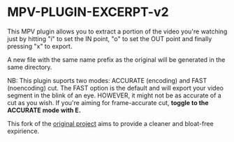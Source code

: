 # MPV-PLUGIN-EXCERPT-v2

This MPV plugin allows you to extract a portion of the video you're watching just by hitting "i" to set the IN point, "o" to set the OUT point and finally pressing "x" to export.

A new file with the same name prefix as the original will be generated in the same directory.

NB: This plugin suports two modes: ACCURATE (encoding) and FAST (noencoding) cut. The FAST option is the default and will export your video segment in the blink of an eye. HOWEVER, it might not be as accurate of a cut as you wish. If you're aiming for frame-accurate cut, **toggle to the ACCURATE mode with E.**

This fork of the [original project](https://github.com/lvml/mpv-plugin-excerpt) aims to provide a cleaner and bloat-free expirience. 
